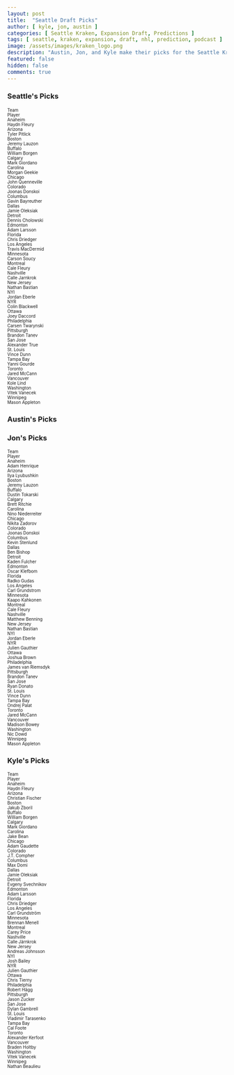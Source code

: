 ```yaml
---
layout: post
title:  "Seattle Draft Picks"
author: [ kyle, jon, austin ]
categories: [ Seattle Kraken, Expansion Draft, Predictions ]
tags: [ seattle, kraken, expansion, draft, nhl, prediction, podcast ]
image: /assets/images/kraken_logo.png
description: "Austin, Jon, and Kyle make their picks for the Seattle Kraken expansion draft. How much will Ron Francis agree with us?"
featured: false
hidden: false
comments: true
---
```


<div class="row">
  <div class="col-sm-12 col-md-6 col-lg-3">
    <div class="row">
    <h3>Seattle's Picks</h3>
</div>
<div class="row">
    <div class="div div-bordered div-hover div-condensed" style='font-size:70%'>
        <div class="row">
            <div class="col px-0">
                Team
            </div>
            <div class="col">
                Player
            </div>
        </div>
        <div class="row">
            <div class="col px-0">
                Anaheim
            </div>
            <div class="col">
                Haydn Fleury
            </div>
        </div>
        <div class="row">
            <div class="col px-0">
                Arizona
            </div>
            <div class="col">
                Tyler Pitlick
            </div>
        </div>
        <div class="row">
            <div class="col px-0">
                Boston
            </div>
            <div class="col">
                Jeremy Lauzon
            </div>
        </div>
        <div class="row">
            <div class="col px-0">
                Buffalo
            </div>
            <div class="col">
                William Borgen
            </div>
        </div>
        <div class="row">
            <div class="col px-0">
                Calgary
            </div>
            <div class="col">
                Mark Giordano
            </div>
        </div>
        <div class="row">
            <div class="col px-0">
                Carolina
            </div>
            <div class="col">
                Morgan Geekie
            </div>
        </div>
        <div class="row">
            <div class="col px-0">
                Chicago
            </div>
            <div class="col">
                John Quenneville
            </div>
        </div>
        <div class="row">
            <div class="col px-0">
                Colorado
            </div>
            <div class="col">
                Joonas Donskoi
            </div>
        </div>
        <div class="row">
            <div class="col px-0">
                Columbus
            </div>
            <div class="col">
                Gavin Bayreuther
            </div>
        </div>
        <div class="row">
            <div class="col px-0">
                Dallas
            </div>
            <div class="col">
                Jamie Oleksiak
            </div>
        </div>
        <div class="row">
            <div class="col px-0">
                Detroit
            </div>
            <div class="col">
                Dennis Cholowski
            </div>
        </div>
        <div class="row">
            <div class="col px-0">
                Edmonton
            </div>
            <div class="col">
                Adam Larsson
            </div>
        </div>
        <div class="row">
            <div class="col px-0">
                Florida
            </div>
            <div class="col">
                Chris Driedger
            </div>
        </div>
        <div class="row">
            <div class="col px-0">
                Los Angeles
            </div>
            <div class="col">
                Travis MacDermid
            </div>
        </div>
        <div class="row">
            <div class="col px-0">
                Minnesota
            </div>
            <div class="col">
                Carson Soucy
            </div>
        </div>
        <div class="row">
            <div class="col px-0">
                Montreal
            </div>
            <div class="col">
                Cale Fleury
            </div>
        </div>
        <div class="row">
            <div class="col px-0">
                Nashville
            </div>
            <div class="col">
                Calle Jarnkrok
            </div>
        </div>
        <div class="row">
            <div class="col px-0">
                New Jersey
            </div>
            <div class="col">
                Nathan Bastian
            </div>
        </div>
        <div class="row">
            <div class="col px-0">
                NYI
            </div>
            <div class="col">
                Jordan Eberle
            </div>
        </div>
        <div class="row">
            <div class="col px-0">
                NYR
            </div>
            <div class="col">
                Colin Blackwell
            </div>
        </div>
        <div class="row">
            <div class="col px-0">
                Ottawa
            </div>
            <div class="col">
                Joey Daccord
            </div>
        </div>
        <div class="row">
            <div class="col px-0">
                Philadelphia
            </div>
            <div class="col">
                Carsen Twarynski
            </div>
        </div>
        <div class="row">
            <div class="col px-0">
                Pittsburgh
            </div>
            <div class="col">
                Brandon Tanev
            </div>
        </div>
        <div class="row">
            <div class="col px-0">
                San Jose
            </div>
            <div class="col">
                Alexander True
            </div>
        </div>
        <div class="row">
            <div class="col px-0">
                St. Louis
            </div>
            <div class="col">
                Vince Dunn
            </div>
        </div>
        <div class="row">
            <div class="col px-0">
                Tampa Bay
            </div>
            <div class="col">
                Yanni Gourde
            </div>
        </div>
        <div class="row">
            <div class="col px-0">
                Toronto
            </div>
            <div class="col">
                Jared McCann
            </div>
        </div>
        <div class="row">
            <div class="col px-0">
                Vancouver
            </div>
            <div class="col">
                Kole Lind
            </div>
        </div>
        <div class="row">
            <div class="col px-0">
                Washington
            </div>
            <div class="col">
                Vitek Vanecek
            </div>
        </div>
        <div class="row">
            <div class="col px-0">
                Winnipeg
            </div>
            <div class="col">
                Mason Appleton
            </div>
        </div>
</div>
    </div>
  </div>
  
  <div class="col-sm-12 col-md-6 col-lg-3">
    <h3>Austin's Picks</h3>
  </div>

  <div class="col-sm-12 col-md-6 col-lg-3">
    <div class="row">
      <h3>Jon's Picks</h3>
    </div>
    <div class="row">
      <div class="div div-bordered div-hover div-condensed" style='font-size:70%'>
  <div class="row">
    <div class="col">
      Team
    </div>
    <div class="col">
      Player
    </div>
  </div>
  <div class="row">
    <div class="col">
      Anaheim
    </div>
    <div class="col">
      Adam Henrique
    </div>
  </div>
  <div class="row">
    <div class="col">
      Arizona
    </div>
    <div class="col">
      Ilya Lyubushkin
    </div>
  </div>
  <div class="row">
    <div class="col">
      Boston
    </div>
    <div class="col">
      Jeremy Lauzon
    </div>
  </div>
  <div class="row">
    <div class="col">
      Buffalo
    </div>
    <div class="col">
      Dustin Tokarski
    </div>
  </div>
  <div class="row">
    <div class="col">
      Calgary
    </div>
    <div class="col">
      Brett Ritchie
    </div>
  </div>
  <div class="row">
    <div class="col">
      Carolina
    </div>
    <div class="col">
      Nino Niederreiter
    </div>
  </div>
  <div class="row">
    <div class="col">
      Chicago
    </div>
    <div class="col">
      Nikita Zadorov
    </div>
  </div>
  <div class="row">
    <div class="col">
      Colorado
    </div>
    <div class="col">
      Joonas Donskoi
    </div>
  </div>
  <div class="row">
    <div class="col">
      Columbus
    </div>
    <div class="col">
      Kevin Stenlund
    </div>
  </div>
  <div class="row">
    <div class="col">
      Dallas
    </div>
    <div class="col">
      Ben Bishop
    </div>
  </div>
  <div class="row">
    <div class="col">
      Detroit
    </div>
    <div class="col">
      Kaden Fulcher
    </div>
  </div>
  <div class="row">
    <div class="col">
      Edmonton
    </div>
    <div class="col">
      Oscar Klefbom
    </div>
  </div>
  <div class="row">
    <div class="col">
      Florida
    </div>
    <div class="col">
      Radko Gudas
    </div>
  </div>
  <div class="row">
    <div class="col">
      Los Angeles
    </div>
    <div class="col">
      Carl Grundstrom
    </div>
  </div>
  <div class="row">
    <div class="col">
      Minnesota
    </div>
    <div class="col">
      Kaapo Kahkonen
    </div>
  </div>
  <div class="row">
    <div class="col">
      Montreal
    </div>
    <div class="col">
      Cale Fleury
    </div>
  </div>
  <div class="row">
    <div class="col">
      Nashville
    </div>
    <div class="col">
      Matthew Benning
    </div>
  </div>
  <div class="row">
    <div class="col">
      New Jersey
    </div>
    <div class="col">
      Nathan Bastian
    </div>
  </div>
  <div class="row">
    <div class="col">
      NYI
    </div>
    <div class="col">
      Jordan Eberle
    </div>
  </div>
  <div class="row">
    <div class="col">
      NYR
    </div>
    <div class="col">
      Julien Gauthier
    </div>
  </div>
  <div class="row">
    <div class="col">
      Ottawa
    </div>
    <div class="col">
      Joshua Brown
    </div>
  </div>
  <div class="row">
    <div class="col">
      Philadelphia
    </div>
    <div class="col">
      James van Riemsdyk
    </div>
  </div>
  <div class="row">
    <div class="col">
      Pittsburgh
    </div>
    <div class="col">
      Brandon Tanev
    </div>
  </div>
  <div class="row">
    <div class="col">
      San Jose
    </div>
    <div class="col">
      Ryan Donato
    </div>
  </div>
  <div class="row">
    <div class="col">
      St. Louis
    </div>
    <div class="col">
      Vince Dunn
    </div>
  </div>
  <div class="row">
    <div class="col">
      Tampa Bay
    </div>
    <div class="col">
      Ondrej Palat
    </div>
  </div>
  <div class="row">
    <div class="col">
      Toronto
    </div>
    <div class="col">
      Jared McCann
    </div>
  </div>
  <div class="row">
    <div class="col">
      Vancouver
    </div>
    <div class="col">
      Madison Bowey
    </div>
  </div>
  <div class="row">
    <div class="col">
      Washington
    </div>
    <div class="col">
      Nic Dowd
    </div>
  </div>
  <div class="row">
    <div class="col">
      Winnipeg
    </div>
    <div class="col">
      Mason Appleton
    </div>
  </div>
</div>
    </div>
  </div>

  <div class="col-sm-12 col-md-6 col-lg-3">
    <div class="row">
      <h3>Kyle's Picks</h3>
    </div>
    <div class="row">
      <!-- <iframe src="https://docs.google.com/spreadsheets/d/e/2PACX-1vRBTHAZ8VJG3FuP4tWjsPI2zwYvb1ahDuBsgGTksQLQEGolF8W2Mi7xZJmLO_4tVoYZjArqMUFC8HWE/pubhtml?widget=true&amp;headers=false" height="770"></iframe> -->
      <div class="div div-bordered div-hover div-condensed" style='font-size:70%'>
  <div class="row">
    <div class="col">
      Team
    </div>
    <div class="col">
      Player
    </div>
  </div>
  <div class="row">
    <div class="col">
      Anaheim
    </div>
    <div class="col">
      Haydn Fleury
    </div>
  </div>
  <div class="row">
    <div class="col">
      Arizona
    </div>
    <div class="col">
      Christian Fischer
    </div>
  </div>
  <div class="row">
    <div class="col">
      Boston
    </div>
    <div class="col">
      Jakub Zboril
    </div>
  </div>
  <div class="row">
    <div class="col">
      Buffalo
    </div>
    <div class="col">
      William Borgen
    </div>
  </div>
  <div class="row">
    <div class="col">
      Calgary
    </div>
    <div class="col">
      Mark Giordano
    </div>
  </div>
  <div class="row">
    <div class="col">
      Carolina
    </div>
    <div class="col">
      Jake Bean
    </div>
  </div>
  <div class="row">
    <div class="col">
      Chicago
    </div>
    <div class="col">
      Adam Gaudette
    </div>
  </div>
  <div class="row">
    <div class="col">
      Colorado
    </div>
    <div class="col">
      J.T. Compher
    </div>
  </div>
  <div class="row">
    <div class="col">
      Columbus
    </div>
    <div class="col">
      Max Domi
    </div>
  </div>
  <div class="row">
    <div class="col">
      Dallas
    </div>
    <div class="col">
      Jamie Oleksiak
    </div>
  </div>
  <div class="row">
    <div class="col">
      Detroit
    </div>
    <div class="col">
      Evgeny Svechnikov
    </div>
  </div>
  <div class="row">
    <div class="col">
      Edmonton
    </div>
    <div class="col">
      Adam Larsson
    </div>
  </div>
  <div class="row">
    <div class="col">
      Florida
    </div>
    <div class="col">
      Chris Driedger
    </div>
  </div>
  <div class="row">
    <div class="col">
      Los Angeles
    </div>
    <div class="col">
      Carl Grundström
    </div>
  </div>
  <div class="row">
    <div class="col">
      Minnesota
    </div>
    <div class="col">
      Brennan Menell
    </div>
  </div>
  <div class="row">
    <div class="col">
      Montreal
    </div>
    <div class="col">
      Carey Price
    </div>
  </div>
  <div class="row">
    <div class="col">
      Nashville
    </div>
    <div class="col">
      Calle Järnkrok
    </div>
  </div>
  <div class="row">
    <div class="col">
      New Jersey
    </div>
    <div class="col">
      Andreas Johnsson
    </div>
  </div>
  <div class="row">
    <div class="col">
      NYI
    </div>
    <div class="col">
      Josh Bailey
    </div>
  </div>
  <div class="row">
    <div class="col">
      NYR
    </div>
    <div class="col">
      Julien Gauthier
    </div>
  </div>
  <div class="row">
    <div class="col">
      Ottawa
    </div>
    <div class="col">
      Chris Tierny
    </div>
  </div>
  <div class="row">
    <div class="col">
      Philadelphia
    </div>
    <div class="col">
      Robert Hägg
    </div>
  </div>
  <div class="row">
    <div class="col">
      Pittsburgh
    </div>
    <div class="col">
      Jason Zucker
    </div>
  </div>
  <div class="row">
    <div class="col">
      San Jose
    </div>
    <div class="col">
      Dylan Gambrell
    </div>
  </div>
  <div class="row">
    <div class="col">
      St. Louis
    </div>
    <div class="col">
      Vladimir Tarasenko
    </div>
  </div>
  <div class="row">
    <div class="col">
      Tampa Bay
    </div>
    <div class="col">
      Cal Foote
    </div>
  </div>
  <div class="row">
    <div class="col">
      Toronto
    </div>
    <div class="col">
      Alexander Kerfoot
    </div>
  </div>
  <div class="row">
    <div class="col">
      Vancouver
    </div>
    <div class="col">
      Braden Holtby
    </div>
  </div>
  <div class="row">
    <div class="col">
      Washington
    </div>
    <div class="col">
      Vitek Vanecek
    </div>
  </div>
  <div class="row">
    <div class="col">
      Winnipeg
    </div>
    <div class="col">
      Nathan Beaulieu
    </div>
  </div>
</div>
    </div>
  </div>
</div>

